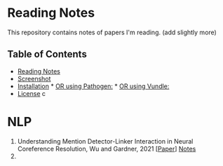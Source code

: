 # Reading Notes

This repository contains notes of papers I'm reading. (add slightly more)

Table of Contents
-----------------

  * [Reading Notes](#readingnotes)
  * [Screenshot](#screenshot)
  * [Installation](#installation)
        * [OR using Pathogen:](#or-using-pathogen)
        * [OR using Vundle:](#or-using-vundle)
  * [License](#license)
  c


# NLP
1. Understanding Mention Detector-Linker Interaction in Neural Coreference Resolution, Wu and Gardner, 2021 [[Paper](https://aclanthology.org/2021.crac-1.16/)] [Notes](https://github.com/weezymatt/papers/blob/main/2023/2021.crac-1.16.md)
2. 
